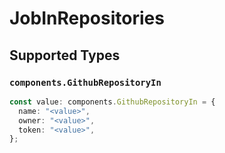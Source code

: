 # JobInRepositories


## Supported Types

### `components.GithubRepositoryIn`

```typescript
const value: components.GithubRepositoryIn = {
  name: "<value>",
  owner: "<value>",
  token: "<value>",
};
```


